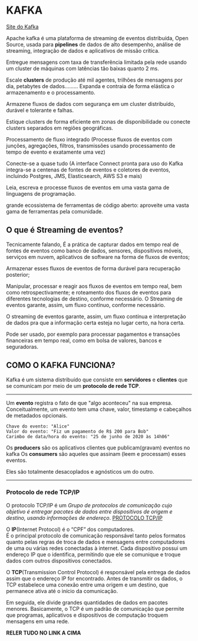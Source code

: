# KAFKA
[Site do Kafka](https://kafka.apache.org/)

Apache kafka é uma plataforma de streaming de eventos distribuída, Open Source, usada para **pipelines** de dados de alto desempenho, análise de streaming, integração de dados e aplicativos de missão crítica.

Entregue mensagens com taxa de transferência limitada pela rede usando um cluster de máquinas com latências tão baixas quanto 2 ms.

Escale **clusters** de produção até mil agentes, trilhões de mensagens por dia, petabytes de dados......... Expanda e contraia de forma elástica o armazenamento e o processamento.

Armazene fluxos de dados com segurança em um cluster distribuído, durável e tolerante e falhas.

Estique clusters de forma eficiente em zonas de disponibilidade ou conecte clusters separados em regiões geográficas.

Processamento de fluxo integrado (Processe fluxos de eventos com junções, agregações, filtros, transmissões usando processamento de tempo de evento e exatamente uma vez)

Conecte-se a quase tudo (A interface Connect pronta para uso do Kafka integra-se a centenas de fontes de eventos e coletores de eventos, incluindo Postgres, JMS, Elasticsearch, AWS S3 e mais)

Leia, escreva e processe fluxos de eventos em uma vasta gama de linguagens de programação.

grande ecossistema de ferramentas de código aberto: aproveite uma vasta gama de ferramentas pela comunidade.


## O que é Streaming de eventos?

Tecnicamente falando, 
É a prática de capturar dados em tempo real de fontes de eventos como banco de dados, sensores, dispositivos móveis, serviços em nuvem, aplicativos de software na forma de fluxos de eventos; 

Armazenar esses fluxos de eventos de forma durável para recuperação posterior; 

Manipular, processar e reagir aos fluxos de eventos em tempo real, bem como retrospectivamente; e roteamento dos fluxos de eventos para diferentes tecnologias de destino, conforme necessário. O Streaming de eventos garante, assim, um fluxo contínuo, conforme necessário. 

O streaming de eventos garante, assim, um fluxo contínua e interpretação de dados pra que a informação certa esteja no lugar certo, na hora certa.

Pode ser usado, por exemplo para processar pagamentos e transações financeiras em tempo real, como em bolsa de valores, bancos e seguradoras.

## COMO O KAFKA FUNCIONA? 

Kafka é um sistema distribuído que consiste em **servidores** e **clientes** que se comunicam por meio de um **protocolo de rede TCP**.
___

Um **evento** registra o fato de que "algo aconteceu" na sua empresa.
Conceitualmente, um evento tem uma chave, valor, timestamp e cabeçalhos de metadados opcionais.

```
Chave do evento: "Alice"
Valor do evento: "Fiz um pagamento de R$ 200 para Bob"
Carimbo de data/hora do evento: "25 de junho de 2020 às 14h06"
```

Os **producers** são os aplicativos clientes que publicam(gravam) eventos no kafka
Os **consumers** são aqueles que assinam (leem e processam) esses eventos.

Eles são totalmente desacoplados e agnósticos um do outro.

---

### Protocolo de rede TCP/IP
O protocolo TCP/IP é um *Grupo de protocolos de comunicação cujo objetivo é entregar pacotes de dados entre dispositivos de origem e destino, usando informações de endereço*.
[PROTOCOLO TCP/IP](https://www.hostgator.com.br/blog/o-que-e-protocolo-tcp-ip/)

O **IP**(Internet Protocol) é o “CPF” dos computadores.  
É o principal protocolo de comunicação responsável tanto pelos formatos quanto pelas regras de troca de dados e mensagens entre computadores de uma ou várias redes conectadas à internet. Cada dispositivo possui um endereço IP que o identifica, permitindo que ele se comunique e troque dados com outros dispositivos conectados.

 O **TCP**(Transmission Control Protocol) é responsável pela entrega de dados assim que o endereço IP for encontrado. Antes de transmitir os dados, o TCP estabelece uma conexão entre uma origem e um destino, que permanece ativa até o início da comunicação. 

Em seguida, ele divide grandes quantidades de dados em pacotes menores. Basicamente, o TCP é um padrão de comunicação que permite que programas, aplicativos e dispositivos de computação troquem mensagens em uma rede. 

**RELER TUDO NO LINK A CIMA**